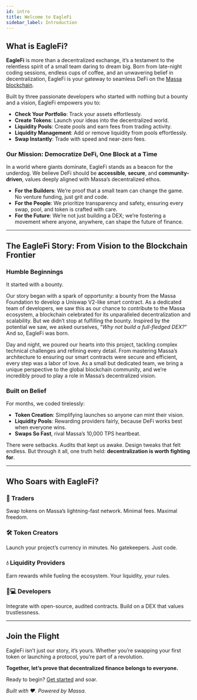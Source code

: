 ```yaml
---
id: intro
title: Welcome to EagleFi
sidebar_label: Introduction
---
```


## What is EagleFi?

**EagleFi** is more than a decentralized exchange, it’s a testament to the relentless spirit of a small team daring to dream big. Born from late-night coding sessions, endless cups of coffee, and an unwavering belief in decentralization, EagleFi is your gateway to seamless DeFi on the [Massa blockchain](https://massa.net).  

Built by three passionate developers who started with nothing but a bounty and a vision, EagleFi empowers you to:  

- **Check Your Portfolio**: Track your assets effortlessly.  
- **Create Tokens**: Launch your ideas into the decentralized world.  
- **Liquidity Pools**: Create pools and earn fees from trading activity.
- **Liquidity Management**: Add or remove liquidity from pools effortlessly.
- **Swap Instantly**: Trade with speed and near-zero fees.  

### Our Mission: Democratize DeFi, One Block at a Time  

In a world where giants dominate, EagleFi stands as a beacon for the underdog. We believe DeFi should be **accessible**, **secure**, and **community-driven**, values deeply aligned with Massa’s decentralized ethos.  

- **For the Builders**: We’re proof that a small team can change the game. No venture funding, just grit and code.  
- **For the People**: We prioritize transparency and safety, ensuring every swap, pool, and token is crafted with care.  
- **For the Future**: We’re not just building a DEX; we’re fostering a movement where anyone, anywhere, can shape the future of finance.  

---

## The EagleFi Story: From Vision to the Blockchain Frontier  

### Humble Beginnings  

It started with a bounty.  

Our story began with a spark of opportunity: a bounty from the Massa Foundation to develop a Uniswap V2-like smart contract.  As a dedicated team of developers, we saw this as our chance to contribute to the Massa ecosystem, a blockchain celebrated for its unparalleled decentralization and scalability. But we didn’t stop at fulfilling the bounty. Inspired by the potential we saw, we asked ourselves, “*Why not build a full-fledged DEX?*” And so, EagleFi was born.

Day and night, we poured our hearts into this project, tackling complex technical challenges and refining every detail. From mastering Massa’s architecture to ensuring our smart contracts were secure and efficient, every step was a labor of love. As a small but dedicated team, we bring a unique perspective to the global blockchain community, and we’re incredibly proud to play a role in Massa’s decentralized vision.

### Built on Belief  

For months, we coded tirelessly:

- **Token Creation**: Simplifying launches so anyone can mint their vision.
- **Liquidity Pools**: Rewarding providers fairly, because DeFi works best when everyone wins.  
- **Swaps So Fast**, rival Massa’s 10,000 TPS heartbeat.  

There were setbacks. Audits that kept us awake. Design tweaks that felt endless. But through it all, one truth held: **decentralization is worth fighting for**.  

---

## Who Soars with EagleFi?  

### 🦅 Traders

Swap tokens on Massa’s lightning-fast network. Minimal fees. Maximal freedom.  

### 🛠️ Token Creators

Launch your project’s currency in minutes. No gatekeepers. Just code.  

### 💧 Liquidity Providers

Earn rewards while fueling the ecosystem. Your liquidity, your rules.  

### 👩💻 Developers

Integrate with open-source, audited contracts. Build on a DEX that values trustlessness.  

---

## Join the Flight  

EagleFi isn’t just our story, it’s yours. Whether you’re swapping your first token or launching a protocol, you’re part of a revolution.  

**Together, let’s prove that decentralized finance belongs to everyone.**  

Ready to begin? [Get started](./getting-started) and soar.

*Built with ❤️. Powered by Massa.*
